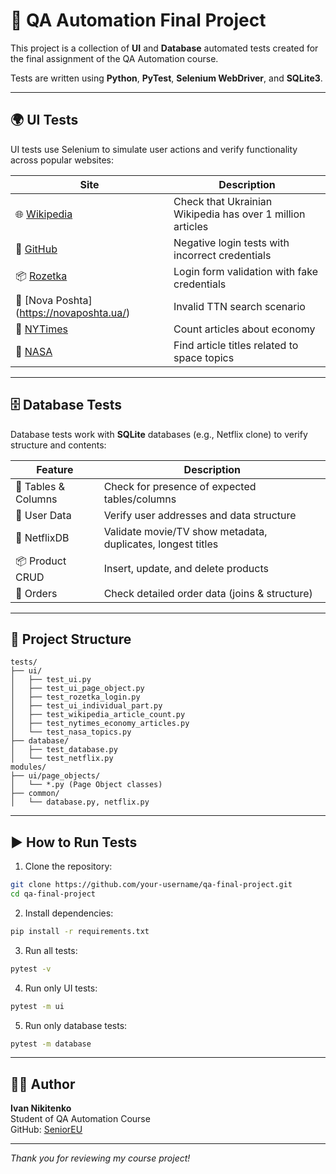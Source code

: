 # 🧪 QA Automation Final Project

This project is a collection of **UI** and **Database** automated tests created for the final assignment of the QA Automation course.

Tests are written using **Python**, **PyTest**, **Selenium WebDriver**, and **SQLite3**.

---

## 🌍 UI Tests

UI tests use Selenium to simulate user actions and verify functionality across popular websites:

| Site | Description |
|------|-------------|
| 🌐 [Wikipedia](https://uk.wikipedia.org/) | Check that Ukrainian Wikipedia has over 1 million articles |
| 💼 [GitHub](https://github.com/login) | Negative login tests with incorrect credentials |
| 📦 [Rozetka](https://rozetka.com.ua/) | Login form validation with fake credentials |
| 🚚 [Nova Poshta] (https://novaposhta.ua/) | Invalid TTN search scenario |
| 📰 [NYTimes](https://www.nytimes.com/) | Count articles about economy |
| 🚀 [NASA](https://www.nasa.gov/) | Find article titles related to space topics |

---

## 🗄️ Database Tests

Database tests work with **SQLite** databases (e.g., Netflix clone) to verify structure and contents:

| Feature | Description |
|--------|-------------|
| 🔎 Tables & Columns | Check for presence of expected tables/columns |
| 🧍 User Data | Verify user addresses and data structure |
| 🍿 NetflixDB | Validate movie/TV show metadata, duplicates, longest titles |
| 📦 Product CRUD | Insert, update, and delete products |
| 🧾 Orders | Check detailed order data (joins & structure) |

---

## 📁 Project Structure

```
tests/
├── ui/
│   ├── test_ui.py
│   ├── test_ui_page_object.py
│   ├── test_rozetka_login.py
│   ├── test_ui_individual_part.py
│   ├── test_wikipedia_article_count.py
│   ├── test_nytimes_economy_articles.py
│   └── test_nasa_topics.py
├── database/
│   ├── test_database.py
│   └── test_netflix.py
modules/
├── ui/page_objects/
│   └── *.py (Page Object classes)
├── common/
│   └── database.py, netflix.py
```

---

## ▶️ How to Run Tests

1. Clone the repository:
```bash
git clone https://github.com/your-username/qa-final-project.git
cd qa-final-project
```

2. Install dependencies:
```bash
pip install -r requirements.txt
```

3. Run all tests:
```bash
pytest -v
```

4. Run only UI tests:
```bash
pytest -m ui
```

5. Run only database tests:
```bash
pytest -m database
```

---

## 👨‍💻 Author

**Ivan Nikitenko**  
Student of QA Automation Course  
GitHub: [SeniorEU](https://github.com/SeniorEU)

---

_Thank you for reviewing my course project!_